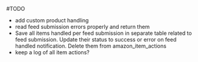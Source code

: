 #TODO

- add custom product handling
- read feed submission errors properly and return them
- Save all items handled per feed submission in separate table related to feed submission. 
    Update their status to success or error on feed handled notification.
    Delete them from amazon_item_actions
- keep a log of all item actions?

